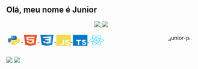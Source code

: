 ## Olá, meu nome é Junior
<div align="center">
  <a href="https://github.com/juniooor">
  <img height="180em" src="https://github-readme-stats.vercel.app/api?username=juniooor&show_icons=true&theme=chartreuse-dark&include_all_commits=true&count_private=true"/>
  <img height="180em" src="https://github-readme-stats.vercel.app/api/top-langs/?username=juniooor&layout=compact&langs_count=7&theme=chartreuse-dark"/>
</div>
<div style="display: inline_block"><br>
    <img align="center" alt="junior-Python" height="30" width="40" src="https://raw.githubusercontent.com/devicons/devicon/master/icons/python/python-original.svg">
    <img align="center" alt="junior-HTML" height="30" width="40" src="https://raw.githubusercontent.com/devicons/devicon/master/icons/html5/html5-original.svg">
    <img align="center" alt="junior-CSS" height="30" width="40" src="https://raw.githubusercontent.com/devicons/devicon/master/icons/css3/css3-original.svg">
    <img align="center" alt="junior-Js" height="30" width="40" src="https://raw.githubusercontent.com/devicons/devicon/master/icons/javascript/javascript-plain.svg">
    <img align="center" alt="junior-Ts" height="30" width="40" src="https://raw.githubusercontent.com/devicons/devicon/master/icons/typescript/typescript-plain.svg">
    <img align="center" alt="junior-React" height="30" width="40" src="https://raw.githubusercontent.com/devicons/devicon/master/icons/react/react-original.svg">
    <img align="right" alt=junior-pic" height="150" style="border-radius:50px;" src="https://i.gifer.com/origin/8f/8f9e6c4d7704376e82b1bc75f580d577_w200.webp">
</div>


##

<div>
  <a href = "mailto:willams.juniooor@hotmail.com"><img src="https://img.shields.io/badge/-Gmail-%23333?style=for-the-badge&logo=gmail&logoColor=white" target="_blank"></a>
  <a href="https://www.linkedin.com/in/willams-júnior-9bb38222b/" target="_blank"><img src="https://img.shields.io/badge/-LinkedIn-%230077B5?style=for-the-badge&logo=linkedin&logoColor=white" target="_blank"></a> 
</div>
 

  
  
 
 
